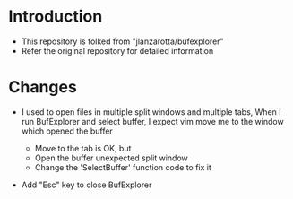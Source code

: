 # Introduction
- This repository is folked from "jlanzarotta/bufexplorer"
- Refer the original repository for detailed information

# Changes
- I used to open files in multiple split windows and multiple tabs, When I run BufExplorer and select buffer, I expect vim move me to the window which opened the buffer
	- Move to the tab is OK, but
	- Open the buffer unexpected split window
	- Change the 'SelectBuffer' function code to fix it

- Add "Esc" key to close BufExplorer


